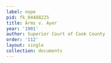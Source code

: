 ```yaml
---
label: nope
pid: fk_04488225
title: Arms v. Ayer
year: '1901'
author: Superior Court of Cook County
order: '112'
layout: single
collection: documents
---
```

